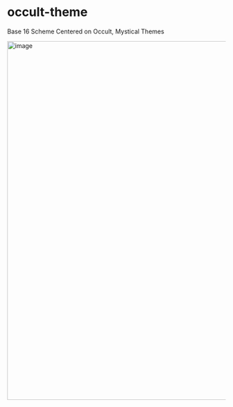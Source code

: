# occult-theme
Base 16 Scheme Centered on Occult, Mystical Themes

<img width="1472" height="825" alt="image" src="https://github.com/user-attachments/assets/400dd1e7-09b1-4ec7-80f4-664951441b7a" />

